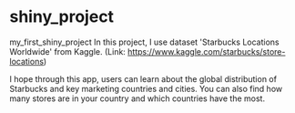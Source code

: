 # shiny_project
my_first_shiny_project
In this project, I use dataset 'Starbucks Locations Worldwide' from Kaggle. 
(Link: https://www.kaggle.com/starbucks/store-locations) 

I hope through this app, users can learn about the global distribution of Starbucks and key marketing countries and cities. You can also find how many stores are in your country and which countries have the most.
